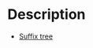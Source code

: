 # Description
  - [Suffix tree](http://stackoverflow.com/questions/9452701/ukkonens-suffix-tree-algorithm-in-plain-english/9513423#9513423?newreg=6cc7a850407a48a1bf80a16e58829493)


